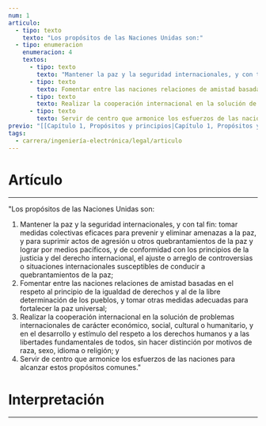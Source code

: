 ```yaml
---
num: 1
articulo:
  - tipo: texto
    texto: "Los propósitos de las Naciones Unidas son:"
  - tipo: enumeracion
    enumeracion: 4
    textos:
      - tipo: texto
        texto: "Mantener la paz y la seguridad internacionales, y con tal fin: tomar medidas colectivas eficaces para prevenir y eliminar amenazas a la paz, y para suprimir actos de agresión u otros quebrantamientos de la paz y lograr por medios pacíficos, y de conformidad con los principios de la justicia y del derecho internacional, el ajuste o arreglo de controversias o situaciones internacionales susceptibles de conducir a quebrantamientos de la paz;"
      - tipo: texto
        texto: Fomentar entre las naciones relaciones de amistad basadas en el respeto al principio de la igualdad de derechos y al de la libre determinación de los pueblos, y tomar otras medidas adecuadas para fortalecer la paz universal;
      - tipo: texto
        texto: Realizar la cooperación internacional en la solución de problemas internacionales de carácter económico, social, cultural o humanitario, y en el desarrollo y estímulo del respeto a los derechos humanos y a las libertades fundamentales de todos, sin hacer distinción por motivos de raza, sexo, idioma o religión; y
      - tipo: texto
        texto: Servir de centro que armonice los esfuerzos de las naciones para alcanzar estos propósitos comunes.
previo: "[[Capítulo 1, Propósitos y principios|Capítulo 1, Propósitos y principios]]"
tags:
  - carrera/ingeniería-electrónica/legal/articulo
---
```

# Artículo
---
"Los propósitos de las Naciones Unidas son:

 1. Mantener la paz y la seguridad internacionales, y con tal fin: tomar medidas colectivas eficaces para prevenir y eliminar amenazas a la paz, y para suprimir actos de agresión u otros quebrantamientos de la paz y lograr por medios pacíficos, y de conformidad con los principios de la justicia y del derecho internacional, el ajuste o arreglo de controversias o situaciones internacionales susceptibles de conducir a quebrantamientos de la paz;
 2. Fomentar entre las naciones relaciones de amistad basadas en el respeto al principio de la igualdad de derechos y al de la libre determinación de los pueblos, y tomar otras medidas adecuadas para fortalecer la paz universal;
 3. Realizar la cooperación internacional en la solución de problemas internacionales de carácter económico, social, cultural o humanitario, y en el desarrollo y estímulo del respeto a los derechos humanos y a las libertades fundamentales de todos, sin hacer distinción por motivos de raza, sexo, idioma o religión; y
 4. Servir de centro que armonice los esfuerzos de las naciones para alcanzar estos propósitos comunes."

# Interpretación
---
